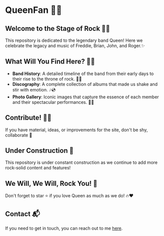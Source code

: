 # QueenFan 🎸👑

## Welcome to the Stage of Rock 🎤🤘

This repository is dedicated to the legendary band Queen! 
Here we celebrate the legacy and music of Freddie, Brian, John, and Roger.✨

## What Will You Find Here? 🕵️‍♂️

- **Band History**: A detailed timeline of the band from their early days to their rise to the throne of rock. 🏰📜
- **Discography**: A complete collection of albums that made us shake and stir with emotion. 🎶💿
- **Photo Gallery**: Iconic images that capture the essence of each member and their spectacular performances. 📸✨

## Contribute! 🧑‍🎨

If you have material, ideas, or improvements for the site, don't be shy, collaborate 🤩

## Under Construction 🚧

This repository is under constant construction as we continue to add more rock-solid content and features!

## We Will, We Will, Rock You! 🥁

Don't forget to star ⭐ if you love Queen as much as we do! 🔥❤️

## Contact 📬

If you need to get in touch, you can reach out to me [here](https://www.linkedin.com/in/amanda-duque-kawa).
